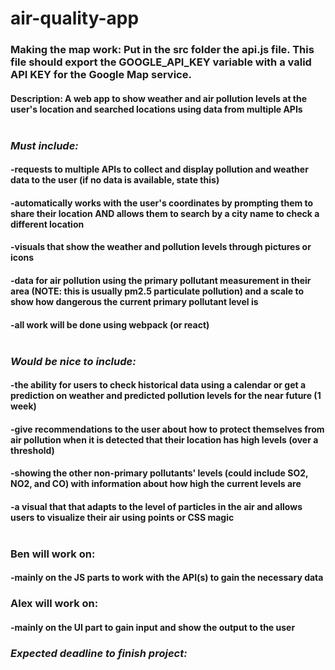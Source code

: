 # air-quality-app

### Making the map work: Put in the src folder the api.js file. This file should export the GOOGLE_API_KEY variable with a valid API KEY for the Google Map service.

#### Description: A web app to show weather and air pollution levels at the user's location and searched locations using data from multiple APIs <br /> <br />

### _Must include:_

#### -requests to multiple APIs to collect and display pollution and weather data to the user (if no data is available, state this)

#### -automatically works with the user's coordinates by prompting them to share their location AND allows them to search by a city name to check a different location

#### -visuals that show the weather and pollution levels through pictures or icons

#### -data for air pollution using the primary pollutant measurement in their area (NOTE: this is usually pm2.5 particulate pollution) and a scale to show how dangerous the current primary pollutant level is

#### -all work will be done using webpack (or react) <br /> <br />

### _Would be nice to include:_

#### -the ability for users to check historical data using a calendar or get a prediction on weather and predicted pollution levels for the near future (1 week)

#### -give recommendations to the user about how to protect themselves from air pollution when it is detected that their location has high levels (over a threshold)

#### -showing the other non-primary pollutants' levels (could include SO2, NO2, and CO) with information about how high the current levels are

#### -a visual that that adapts to the level of particles in the air and allows users to visualize their air using points or CSS magic <br /> <br />

### Ben will work on:

#### -mainly on the JS parts to work with the API(s) to gain the necessary data

### Alex will work on:

#### -mainly on the UI part to gain input and show the output to the user

### _Expected deadline to finish project:_
